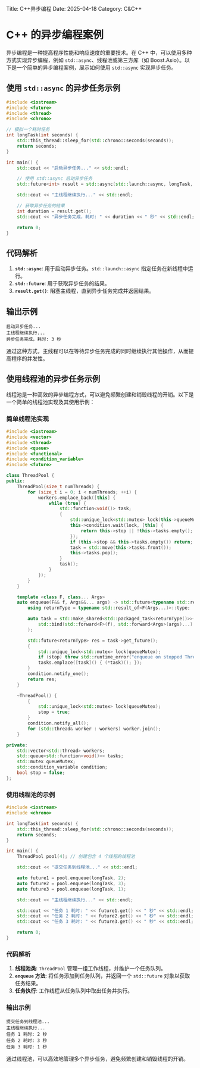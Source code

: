 Title: C++异步编程
Date: 2025-04-18
Category: C&C++

# C++ 的异步编程案例

异步编程是一种提高程序性能和响应速度的重要技术。在 C++ 中，可以使用多种方式实现异步编程，例如 `std::async`、线程池或第三方库（如 Boost.Asio）。以下是一个简单的异步编程案例，展示如何使用 `std::async` 实现异步任务。

## 使用 `std::async` 的异步任务示例

```cpp
#include <iostream>
#include <future>
#include <thread>
#include <chrono>

// 模拟一个耗时任务
int longTask(int seconds) {
    std::this_thread::sleep_for(std::chrono::seconds(seconds));
    return seconds;
}

int main() {
    std::cout << "启动异步任务..." << std::endl;

    // 使用 std::async 启动异步任务
    std::future<int> result = std::async(std::launch::async, longTask, 3);

    std::cout << "主线程继续执行..." << std::endl;

    // 获取异步任务的结果
    int duration = result.get();
    std::cout << "异步任务完成，耗时: " << duration << " 秒" << std::endl;

    return 0;
}
```

## 代码解析

1. **`std::async`**: 用于启动异步任务。`std::launch::async` 指定任务在新线程中运行。
2. **`std::future`**: 用于获取异步任务的结果。
3. **`result.get()`**: 阻塞主线程，直到异步任务完成并返回结果。

## 输出示例

```
启动异步任务...
主线程继续执行...
异步任务完成，耗时: 3 秒
```

通过这种方式，主线程可以在等待异步任务完成的同时继续执行其他操作，从而提高程序的并发性。

## 使用线程池的异步任务示例

线程池是一种高效的异步编程方式，可以避免频繁创建和销毁线程的开销。以下是一个简单的线程池实现及其使用示例：

### 简单线程池实现

```cpp
#include <iostream>
#include <vector>
#include <thread>
#include <queue>
#include <functional>
#include <condition_variable>
#include <future>

class ThreadPool {
public:
    ThreadPool(size_t numThreads) {
        for (size_t i = 0; i < numThreads; ++i) {
            workers.emplace_back([this] {
                while (true) {
                    std::function<void()> task;
                    {
                        std::unique_lock<std::mutex> lock(this->queueMutex);
                        this->condition.wait(lock, [this] {
                            return this->stop || !this->tasks.empty();
                        });
                        if (this->stop && this->tasks.empty()) return;
                        task = std::move(this->tasks.front());
                        this->tasks.pop();
                    }
                    task();
                }
            });
        }
    }

    template <class F, class... Args>
    auto enqueue(F&& f, Args&&... args) -> std::future<typename std::result_of<F(Args...)>::type> {
        using returnType = typename std::result_of<F(Args...)>::type;

        auto task = std::make_shared<std::packaged_task<returnType()>>(
            std::bind(std::forward<F>(f), std::forward<Args>(args)...)
        );

        std::future<returnType> res = task->get_future();
        {
            std::unique_lock<std::mutex> lock(queueMutex);
            if (stop) throw std::runtime_error("enqueue on stopped ThreadPool");
            tasks.emplace([task]() { (*task)(); });
        }
        condition.notify_one();
        return res;
    }

    ~ThreadPool() {
        {
            std::unique_lock<std::mutex> lock(queueMutex);
            stop = true;
        }
        condition.notify_all();
        for (std::thread& worker : workers) worker.join();
    }

private:
    std::vector<std::thread> workers;
    std::queue<std::function<void()>> tasks;
    std::mutex queueMutex;
    std::condition_variable condition;
    bool stop = false;
};
```

### 使用线程池的示例

```cpp
#include <iostream>
#include <chrono>

int longTask(int seconds) {
    std::this_thread::sleep_for(std::chrono::seconds(seconds));
    return seconds;
}

int main() {
    ThreadPool pool(4); // 创建包含 4 个线程的线程池

    std::cout << "提交任务到线程池..." << std::endl;

    auto future1 = pool.enqueue(longTask, 2);
    auto future2 = pool.enqueue(longTask, 3);
    auto future3 = pool.enqueue(longTask, 1);

    std::cout << "主线程继续执行..." << std::endl;

    std::cout << "任务 1 耗时: " << future1.get() << " 秒" << std::endl;
    std::cout << "任务 2 耗时: " << future2.get() << " 秒" << std::endl;
    std::cout << "任务 3 耗时: " << future3.get() << " 秒" << std::endl;

    return 0;
}
```

### 代码解析

1. **线程池类**: `ThreadPool` 管理一组工作线程，并维护一个任务队列。
2. **`enqueue` 方法**: 将任务添加到任务队列，并返回一个 `std::future` 对象以获取任务结果。
3. **任务执行**: 工作线程从任务队列中取出任务并执行。

### 输出示例

```
提交任务到线程池...
主线程继续执行...
任务 1 耗时: 2 秒
任务 2 耗时: 3 秒
任务 3 耗时: 1 秒
```

通过线程池，可以高效地管理多个异步任务，避免频繁创建和销毁线程的开销。